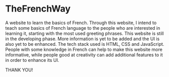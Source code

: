 # TheFrenchWay
A website to learn the basics of French. 
Through this website, I intend to teach some basics of French language to the people who are interested in learning it, starting with the most used greeting phrases. 
This website is still in the developing phase. 
More information is yet to be added and the UI is also yet to be enhanced. 
The tech stack used is HTML, CSS and JavaScript. 
People with some knowledge in French can help to make this website more informative, while people good at creativity can add additional features to it in order to enhance its UI.

THANK YOU!
